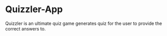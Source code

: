 # Quizzler-App
Quizzler is an ultimate quiz game generates quiz for the user to provide the correct answers to.
